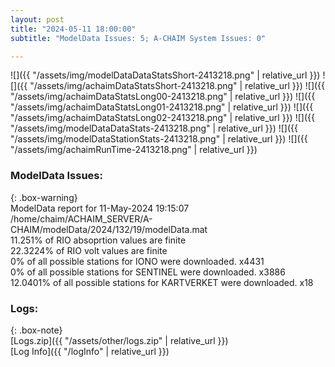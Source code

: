 ```yaml
---
layout: post
title: "2024-05-11 18:00:00"
subtitle: "ModelData Issues: 5; A-CHAIM System Issues: 0"

---
```


![]({{ "/assets/img/modelDataDataStatsShort-2413218.png" | relative_url }})
![]({{ "/assets/img/achaimDataStatsShort-2413218.png" | relative_url }})
![]({{ "/assets/img/achaimDataStatsLong00-2413218.png" | relative_url }})
![]({{ "/assets/img/achaimDataStatsLong01-2413218.png" | relative_url }})
![]({{ "/assets/img/achaimDataStatsLong02-2413218.png" | relative_url }})
![]({{ "/assets/img/modelDataDataStats-2413218.png" | relative_url }})
![]({{ "/assets/img/modelDataStationStats-2413218.png" | relative_url }})
![]({{ "/assets/img/achaimRunTime-2413218.png" | relative_url }})


### ModelData Issues:  
  
{: .box-warning}  
 ModelData report for 11-May-2024 19:15:07   
 /home/chaim/ACHAIM_SERVER/A-CHAIM/modelData/2024/132/19/modelData.mat   
 11.251% of RIO absoprtion values are finite   
 22.3224% of RIO volt values are finite   
 0% of all possible stations for IONO were downloaded. x4431   
 0% of all possible stations for SENTINEL were downloaded. x3886   
 12.0401% of all possible stations for KARTVERKET were downloaded. x18   
  


### Logs:  
  
{: .box-note}  
[Logs.zip]({{ "/assets/other/logs.zip" | relative_url }})  
[Log Info]({{ "/logInfo" | relative_url }})  
